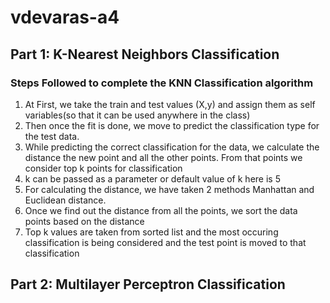 # vdevaras-a4

## Part 1: K-Nearest Neighbors Classification

### Steps Followed to complete the KNN Classification algorithm

1. At First, we take the train and test values (X,y) and assign them as self variables(so that it can be used anywhere in the class)
2. Then once the fit is done, we move to predict the classification type for the test data.
3. While predicting the correct classification for the data, we calculate the distance the new point and all the other points. From that points we consider top k points for classification
4. k can be passed as a parameter or default value of k here is 5
5. For calculating the distance, we have taken 2 methods Manhattan and Euclidean distance.
6. Once we find out the distance from all the points, we sort the data points based on the distance
7. Top k values are taken from sorted list and the most occuring classification is being considered and the test point is moved to that classification

## Part 2: Multilayer Perceptron Classification